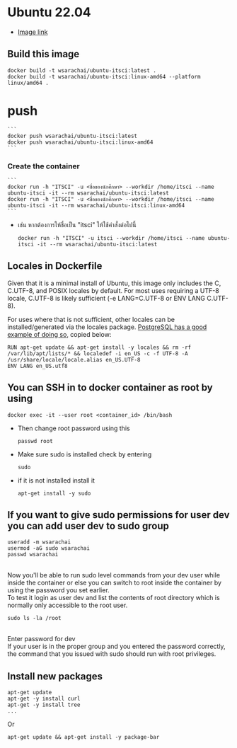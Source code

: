 # Ubuntu 22.04

- [Image link](https://hub.docker.com/_/ubuntu)

## Build this image

```
docker build -t wsarachai/ubuntu-itsci:latest .
docker build -t wsarachai/ubuntu-itsci:linux-amd64 --platform linux/amd64 .
```

# push

    ```
    docker push wsarachai/ubuntu-itsci:latest
    docker push wsarachai/ubuntu-itsci:linux-amd64
    ```

### Create the container

    ```
    docker run -h "ITSCI" -u <ชื่อของนักศึกษา> --workdir /home/itsci --name ubuntu-itsci -it --rm wsarachai/ubuntu-itsci:latest
    docker run -h "ITSCI" -u <ชื่อของนักศึกษา> --workdir /home/itsci --name ubuntu-itsci -it --rm wsarachai/ubuntu-itsci:linux-amd64
    ```

- เช่น หากต้องการให้ชื่อเป็น "itsci" ให้ใช้คำสั่งต่อไปนี้
  ```
  docker run -h "ITSCI" -u itsci --workdir /home/itsci --name ubuntu-itsci -it --rm wsarachai/ubuntu-itsci:latest
  ```

## Locales in Dockerfile

Given that it is a minimal install of Ubuntu, this image only includes the C, C.UTF-8, and POSIX locales by default. For most uses requiring a UTF-8 locale, C.UTF-8 is likely sufficient (-e LANG=C.UTF-8 or ENV LANG C.UTF-8).

For uses where that is not sufficient, other locales can be installed/generated via the locales package. [PostgreSQL has a good example of doing so](https://github.com/docker-library/postgres/blob/69bc540ecfffecce72d49fa7e4a46680350037f9/9.6/Dockerfile#L21-L24), copied below:

```
RUN apt-get update && apt-get install -y locales && rm -rf /var/lib/apt/lists/* && localedef -i en_US -c -f UTF-8 -A /usr/share/locale/locale.alias en_US.UTF-8
ENV LANG en_US.utf8
```

## You can SSH in to docker container as root by using

```
docker exec -it --user root <container_id> /bin/bash
```

- Then change root password using this
  ```
  passwd root
  ```
- Make sure sudo is installed check by entering
  ```
  sudo
  ```
- if it is not installed install it
  ```
  apt-get install -y sudo
  ```

## If you want to give sudo permissions for user dev you can add user dev to sudo group

```
useradd -m wsarachai
usermod -aG sudo wsarachai
passwd wsarachai
```

<br/>Now you'll be able to run sudo level commands from your dev user while inside the container or else you can switch to root inside the container by using the password you set earlier.
<br/>To test it login as user dev and list the contents of root directory which is normally only accessible to the root user.

```
sudo ls -la /root
```

<br/>Enter password for dev
<br/>If your user is in the proper group and you entered the password correctly, the command that you issued with sudo should run with root privileges.

## Install new packages

```
apt-get update
apt-get -y install curl
apt-get -y install tree
...
```

Or

```
apt-get update && apt-get install -y package-bar
```
